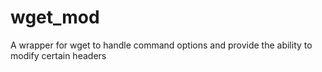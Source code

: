 # wget_mod
A wrapper for wget to handle command options and provide the ability to modify certain headers
